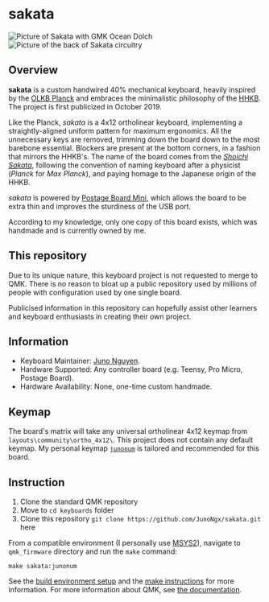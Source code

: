 # sakata

<!--https://imgur.com/a/RSVFZdw-->
<!--[sakata](https://i.imgur.com/eGACaCH.jpg)-->

![Picture of Sakata with GMK Ocean Dolch](https://i.imgur.com/xFbv2p0.jpg)
![Picture of the back of Sakata circuitry](https://i.imgur.com/maWd5J0.jpeg)

## Overview

**sakata** is a custom handwired 40% mechanical keyboard, heavily inspired by the [OLKB Planck](https://olkb.com/collections/planck) and embraces the minimalistic philosophy of the [HHKB](https://happyhackingkb.com/). The project is first publicized in October 2019.

Like the Planck, *sakata* is a 4x12 ortholinear keyboard, implementing a straightly-aligned uniform pattern for maximum ergonomics. All the unnecessary keys are removed, trimming down the board down to the most barebone essential. Blockers are present at the bottom corners, in a fashion that mirrors the HHKB's. The name of the board comes from the [*Shoichi Sakata*](https://en.wikipedia.org/wiki/Shoichi_Sakata), following the convention of naming keyboard after a physicist (*Planck* for *Max Planck*), and paying homage to the Japanese origin of the HHKB.

*sakata* is powered by [Postage Board Mini](https://www.reddit.com/r/mechmarket/comments/cbzwm1/gb_postage_board_mini_the_easiest_and_slimmest/), which allows the board to be extra thin and improves the sturdiness of the USB port.

According to my knowledge, only one copy of this board exists, which was handmade and is currently owned by me.

## This repository

Due to its unique nature, this keyboard project is not requested to merge to QMK. There is no reason to bloat up a public repository used by millions of people with configuration used by one single board.

Publicised information in this repository can hopefully assist other learners and keyboard enthusiasts in creating their own project.

## Information

* Keyboard Maintainer: [Juno Nguyen](https://github.com/junongx).
* Hardware Supported: Any controller board (e.g. Teensy, Pro Micro, Postage Board).
* Hardware Availability: None, one-time custom handmade.

## Keymap

The board's matrix will take any universal ortholinear 4x12 keymap from `layouts\community\ortho_4x12\`. This project does not contain any default keymap. My personal keymap [`junonum`](https://github.com/qmk/qmk_firmware/tree/master/layouts/community/ortho_4x12/junonum) is tailored and recommended for this board.

## Instruction

1. Clone the standard QMK repository
2. Move to `cd keyboards` folder
3. Clone this repository `git clone https://github.com/JunoNgx/sakata.git` here

From a compatible environment (I personally use [MSYS2](https://www.msys2.org/)), navigate to `qmk_firmware` directory and run the `make` command:

    make sakata:junonum
    
See the [build environment setup](https://docs.qmk.fm/#/getting_started_build_tools) and the [make instructions](https://docs.qmk.fm/#/getting_started_make_guide) for more information. For more information about QMK, see [the documentation](https://docs.qmk.fm/#/newbs).
